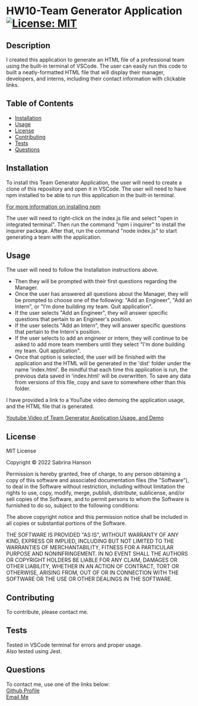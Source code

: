 # HW10-Team Generator Application  [![License: MIT](https://img.shields.io/badge/License-MIT-yellow.svg)](https://opensource.org/licenses/MIT)

## Description
I created this application to generate an HTML file of a professional team using the built-in terminal of VSCode. The user can easily run this code to built a neatly-formatted HTML file that will display their manager, developers, and interns, including their contact information with clickable links. 

## Table of Contents
- [Installation](#installation)
- [Usage](#usage)
- [License](#license)
- [Contributing](#contributing)
- [Tests](#tests)
- [Questions](#questions)

## Installation
To install this Team Generator Application, the user will need to create a clone of this repository and open it in VSCode. The user will need to have npm installed to be able to run this application in the built-in terminal.  

[For more information on installing npm](https://docs.npmjs.com/cli/v8/commands/npm-install)  

The user will need to right-click on the index.js file and select "open in integrated terminal". Then run the command "npm i inquirer" to install the inquirer package. After that, run the command "node index.js" to start generating a team with the application. 

## Usage
The user will need to follow the Installation instructions above.
- Then they will be prompted with their first questions regarding the Manager.
- Once the user has answered all questions about the Manager, they will be prompted to choose one of the following: "Add an Engineer", "Add an Intern", or "I'm done building my team. Quit application".
- If the user selects "Add an Engineer", they will answer specific questions that pertain to an Engineer's position.
- If the user selects "Add an Intern", they will answer specific questions that pertain to the Intern's position.
- If the user selects to add an engineer or intern, they will continue to be asked to add more team members until they select "I'm done building my team. Quit application".
- Once that option is selected, the user will be finished with the application and the HTML will be generated in the 'dist' folder under the name 'index.html'. Be mindful that each time this application is run, the previous data saved in 'index.html' will be overwritten. To save any data from versions of this file, copy and save to somewhere other than this folder.  

I have provided a link to a YouTube video demoing the application usage, and the HTML file that is generated.  

[Youtube Video of Team Generator Application Usage, and Demo](https://youtu.be/OfmjLIGupDM)

## License
MIT License

Copyright &copy; 2022 Sabrina Hanson

Permission is hereby granted, free of charge, to any person obtaining a copy
of this software and associated documentation files (the "Software"), to deal
in the Software without restriction, including without limitation the rights
to use, copy, modify, merge, publish, distribute, sublicense, and/or sell
copies of the Software, and to permit persons to whom the Software is
furnished to do so, subject to the following conditions:

The above copyright notice and this permission notice shall be included in all
copies or substantial portions of the Software.

THE SOFTWARE IS PROVIDED "AS IS", WITHOUT WARRANTY OF ANY KIND, EXPRESS OR
IMPLIED, INCLUDING BUT NOT LIMITED TO THE WARRANTIES OF MERCHANTABILITY,
FITNESS FOR A PARTICULAR PURPOSE AND NONINFRINGEMENT. IN NO EVENT SHALL THE
AUTHORS OR COPYRIGHT HOLDERS BE LIABLE FOR ANY CLAIM, DAMAGES OR OTHER
LIABILITY, WHETHER IN AN ACTION OF CONTRACT, TORT OR OTHERWISE, ARISING FROM,
OUT OF OR IN CONNECTION WITH THE SOFTWARE OR THE USE OR OTHER DEALINGS IN THE
SOFTWARE.

## Contributing
To contribute, please contact me.

## Tests
Tested in VSCode terminal for errors and proper usage.  
Also tested using Jest.

## Questions
To contact me, use one of the links below:  
[Github Profile](https://www.github.com/sabhanson)  
[Email Me](mailto:sabhanson7@gmail.com)
